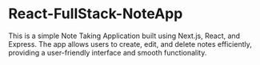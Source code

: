 # React-FullStack-NoteApp
This is a simple Note Taking Application built using Next.js, React, and Express. The app allows users to create, edit, and delete notes efficiently, providing a user-friendly interface and smooth functionality.
